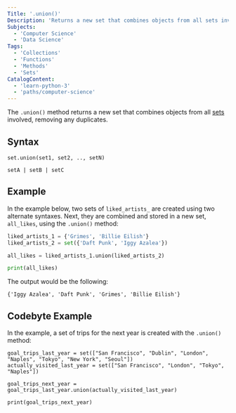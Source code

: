 ```yaml
---
Title: '.union()'
Description: 'Returns a new set that combines objects from all sets involved, removing any duplicates.'
Subjects:
  - 'Computer Science'
  - 'Data Science'
Tags:
  - 'Collections'
  - 'Functions'
  - 'Methods'
  - 'Sets'
CatalogContent:
  - 'learn-python-3'
  - 'paths/computer-science'
---
```


The `.union()` method returns a new set that combines objects from all [sets](https://www.codecademy.com/resources/docs/python/sets) involved, removing any duplicates.

## Syntax

```pseudo
set.union(set1, set2, .., setN)

setA | setB | setC
```

## Example

In the example below, two sets of `liked_artists_` are created using two alternate syntaxes. Next, they are combined and stored in a new set, `all_likes`, using the `.union()` method:

```py
liked_artists_1 = {'Grimes', 'Billie Eilish'}
liked_artists_2 = set({'Daft Punk', 'Iggy Azalea'})

all_likes = liked_artists_1.union(liked_artists_2)

print(all_likes)
```

The output would be the following:

```shell
{'Iggy Azalea', 'Daft Punk', 'Grimes', 'Billie Eilish'}
```

## Codebyte Example

In the example, a set of trips for the next year is created with the `.union()` method:

```codebyte/python
goal_trips_last_year = set(["San Francisco", "Dublin", "London", "Naples", "Tokyo", "New York", "Seoul"])
actually_visited_last_year = set(["San Francisco", "London", "Tokyo", "Naples"])

goal_trips_next_year = goal_trips_last_year.union(actually_visited_last_year)

print(goal_trips_next_year)
```
